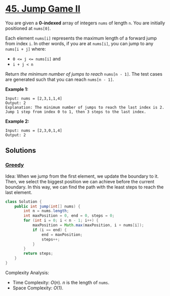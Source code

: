 # [45. Jump Game II](https://leetcode.com/problems/jump-game-ii/)

You are given a **0-indexed** array of integers `nums` of length `n`. You are initially positioned at `nums[0]`.

Each element `nums[i]` represents the maximum length of a forward jump from index `i`. In other words, if you are at `nums[i]`, you can jump to any `nums[i + j]` where:

- `0 <= j <= nums[i]` and
- `i + j < n`

Return _the minimum number of jumps to reach_ `nums[n - 1]`. The test cases are generated such that you can reach `nums[n - 1]`.

**Example 1:**

```
Input: nums = [2,3,1,1,4]
Output: 2
Explanation: The minimum number of jumps to reach the last index is 2. Jump 1 step from index 0 to 1, then 3 steps to the last index.
```

**Example 2:**

```
Input: nums = [2,3,0,1,4]
Output: 2
```

## Solutions
### [Greedy](JumpGameIi.java)

Idea: When we jump from the first element, we update the boundary to it. Then, we select the biggest position we can achieve before the current boundary. In this way, we can find the path with the least steps to reach the last element.

```java
class Solution {
    public int jump(int[] nums) {
        int n = nums.length;
        int maxPosition = 0, end = 0, steps = 0;
        for (int i = 0; i < n - 1; i++) {
            maxPosition = Math.max(maxPosition, i + nums[i]);
            if (i == end) {
                end = maxPosition;
                steps++;
            }
        }
        return steps;
    }
}
```

Complexity Analysis:

- Time Complexity: $O(n)$. $n$ is the length of `nums`.
- Space Complexity: $O(1)$.
